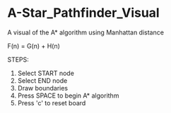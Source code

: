 # A-Star_Pathfinder_Visual
A visual of the A* algorithm using Manhattan distance

F(n) = G(n) + H(n)

STEPS: 
1. Select START node
2. Select END node
3. Draw boundaries
4. Press SPACE to begin A* algorithm
5. Press 'c' to reset board
